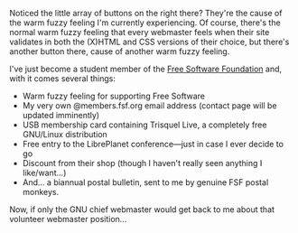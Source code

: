Noticed the little array of buttons on the right there? They're the cause of the warm fuzzy feeling I'm currently experiencing. Of course, there's the normal warm fuzzy feeling that every webmaster feels when their site validates in both the (X)HTML and CSS versions of their choice, but there's another button there, cause of another warm fuzzy feeling.

I've just become a student member of the [Free Software Foundation](http://www.fsf.org) and, with it comes several things:

 * Warm fuzzy feeling for supporting Free Software
 * My very own @members.fsf.org email address (contact page will be updated imminently)
 * USB membership card containing Trisquel Live, a completely free GNU/Linux distribution
 * Free entry to the LibrePlanet conference—just in case I ever decide to go
 * Discount from their shop (though I haven't really seen anything I like/want…)
 * And… a biannual postal bulletin, sent to me by genuine FSF postal monkeys.

Now, if only the GNU chief webmaster would get back to me about that volunteer webmaster position…
